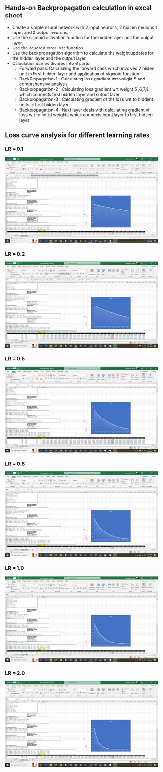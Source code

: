 ## Hands-on Backpropagation calculation in excel sheet

- Create a simple neural network with 2 input neurons, 2 hidden neurons 1 layer, and 2 output neurons.
- Use the sigmoid activation function for the hidden layer and the output layer.
- Use the squared error loss function.
- Use the backpropagation algorithm to calculate the weight updates for the hidden layer and the output layer.
- Calculation can be divided into 6 parts:
    - Forward pass: Calculating the forward pass which involves 2 hiiden unit in First hidden layer and application of sigmoid function
    - BackPropagation-1 : Calculating loss gradient wrt weight 5 and comprehensive analysis
    - Backpropagation-2 : Calculating loss gradient wrt weight 5 ,6,7,8 which connects first hidden layer and output layer
    - Backpropagation-3 : Calculating gradient of the loss wrt to hiddent units in first hidden layer
    - Backpropagation-4 : Next layer deals with calculating gradient of loss wrt to initial weights which connects input layer to first hidden layer

## Loss curve analysis for different learning rates

### LR = 0.1 
![alt text](image.png)

### LR = 0.2
![alt text](image-1.png)

### LR = 0.5
![alt text](image-2.png)

### LR = 0.8
![alt text](image-3.png)

### LR = 1.0
![alt text](image-4.png)

### LR = 2.0
![alt text](image-5.png)

